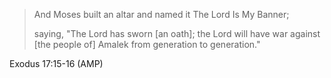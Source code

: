 > And Moses built an altar and named it The Lord Is My Banner;
>
> saying, "The Lord has sworn [an oath]; the Lord will have war against [the
> people of] Amalek from generation to generation."

Exodus 17:15-16 (AMP)

